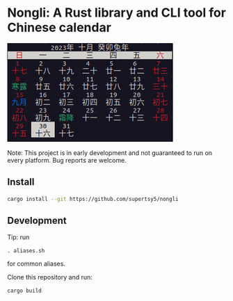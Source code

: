 # Nongli: A Rust library and CLI tool for Chinese calendar
![Preview](./preview.png)

Note: This project is in early development and not guaranteed to run on every platform.
Bug reports are welcome.
## Install
```sh
cargo install --git https://github.com/supertsy5/nongli
```
## Development
Tip: run
```
. aliases.sh
```
for common aliases.

Clone this repository and run:
```sh
cargo build
```